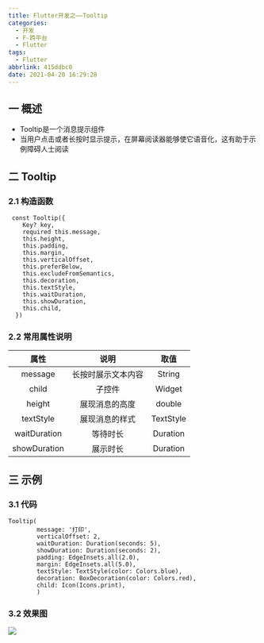 ```yaml
---
title: Flutter开发之——Tooltip
categories:
  - 开发
  - F-跨平台
  - Flutter
tags:
  - Flutter
abbrlink: 415ddbc0
date: 2021-04-20 16:29:28
---
```

## 一 概述

* Tooltip是一个消息提示组件
* 当用户点击或者长按时显示提示，在屏幕阅读器能够使它语音化，这有助于示例障碍人士阅读

<!--more-->

## 二 Tooltip

### 2.1 构造函数

```
 const Tooltip({
    Key? key,
    required this.message,
    this.height,
    this.padding,
    this.margin,
    this.verticalOffset,
    this.preferBelow,
    this.excludeFromSemantics,
    this.decoration,
    this.textStyle,
    this.waitDuration,
    this.showDuration,
    this.child,
  })
```

### 2.2 常用属性说明

|     属性     |        说明        |   取值    |
| :----------: | :----------------: | :-------: |
|   message    | 长按时展示文本内容 |  String   |
|    child     |       子控件       |  Widget   |
|    height    |   展现消息的高度   |  double   |
|  textStyle   |   展现消息的样式   | TextStyle |
| waitDuration |      等待时长      | Duration  |
| showDuration |      展示时长      | Duration  |

## 三 示例

### 3.1 代码

```
Tooltip(
        message: '打印',
        verticalOffset: 2,
        waitDuration: Duration(seconds: 5),
        showDuration: Duration(seconds: 2),
        padding: EdgeInsets.all(2.0),
        margin: EdgeInsets.all(5.0),
        textStyle: TextStyle(color: Colors.blue),
        decoration: BoxDecoration(color: Colors.red),
        child: Icon(Icons.print),
        )
```

### 3.2 效果图

![][1]



[1]:https://cdn.jsdelivr.net/gh/PGzxc/CDN/blog-flutter/flutter-tooltip-sample.gif